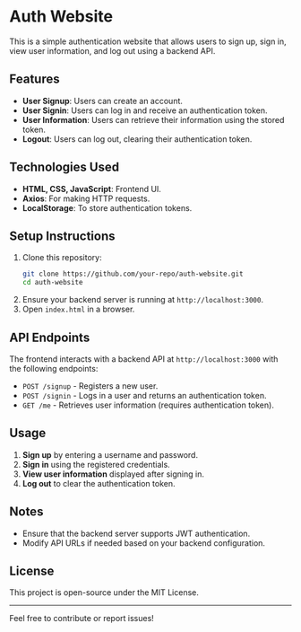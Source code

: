 # Auth Website

This is a simple authentication website that allows users to sign up, sign in, view user information, and log out using a backend API.

## Features
- **User Signup**: Users can create an account.
- **User Signin**: Users can log in and receive an authentication token.
- **User Information**: Users can retrieve their information using the stored token.
- **Logout**: Users can log out, clearing their authentication token.

## Technologies Used
- **HTML, CSS, JavaScript**: Frontend UI.
- **Axios**: For making HTTP requests.
- **LocalStorage**: To store authentication tokens.

## Setup Instructions
1. Clone this repository:
   ```sh
   git clone https://github.com/your-repo/auth-website.git
   cd auth-website
   ```
2. Ensure your backend server is running at `http://localhost:3000`.
3. Open `index.html` in a browser.

## API Endpoints
The frontend interacts with a backend API at `http://localhost:3000` with the following endpoints:
- `POST /signup` - Registers a new user.
- `POST /signin` - Logs in a user and returns an authentication token.
- `GET /me` - Retrieves user information (requires authentication token).

## Usage
1. **Sign up** by entering a username and password.
2. **Sign in** using the registered credentials.
3. **View user information** displayed after signing in.
4. **Log out** to clear the authentication token.

## Notes
- Ensure that the backend server supports JWT authentication.
- Modify API URLs if needed based on your backend configuration.

## License
This project is open-source under the MIT License.

---
Feel free to contribute or report issues!

